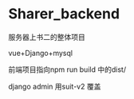 # Sharer_backend
服务器上书二的整体项目

vue+Django+mysql

前端项目指向npm run build 中的dist/

django admin 用suit-v2 覆盖
